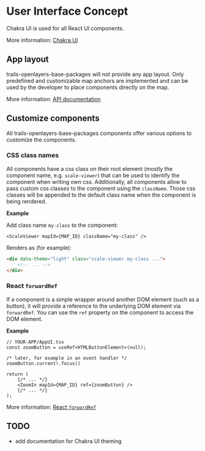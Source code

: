 # User Interface Concept

Chakra UI is used for all React UI components.

More information: [Chakra UI](https://chakra-ui.com/)

## App layout

trails-openlayers-base-packages will not provide any app layout.
Only predefined and customizable map anchors are implemented and can be used by the developer to place components directly on the map.

More information: [API documentation](https://open-pioneer.github.io/trails-demo/openlayers-base-packages/docs/modules/_open_pioneer_map.html#md:map-anchor-component)

## Customize components

All trails-openlayers-base-packages components offer various options to customize the components.

### CSS class names

All components have a css class on their root element (mostly the component name, e.g. `scale-viewer`)
that can be used to identify the component when writing own css.
Additionally, all components allow to pass custom css classes to the component using the
`className`.
Those css classes will be appended to the default class name when the component is being rendered.

**Example**

Add class name `my-class` to the component:

```tsx
<ScaleViewer mapId={MAP_ID} className="my-class" />
```

Renders as (for example):

```html
<div data-theme="light" class="scale-viewer my-class ...">
    <!-- ... -->
</div>
```

### React `forwardRef`

If a component is a simple wrapper around another DOM element (such as a button), it will provide a reference to the underlying DOM element via `forwardRef`.
You can use the `ref` property on the component to access the DOM element.

**Example**

```tsx
// YOUR-APP/AppUI.tsx
const zoomButton = useRef<HTMLButtonElement>(null);

/* later, for example in an event handler */
zoomButton.current!.focus()

return (
    {/* ... */}
    <ZoomIn mapId={MAP_ID} ref={zoomButton} />
    {/* ... */}
);
```

More information: [React `forwardRef`](https://react.dev/reference/react/forwardRef)

## TODO

-   add documentation for Chakra UI theming
